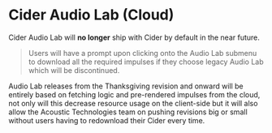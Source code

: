 # Cider Audio Lab (Cloud)
Cider Audio Lab will **no longer** ship with Cider by default in the near future.

> Users will have a prompt upon clicking onto the Audio Lab submenu to download all the required impulses if they choose legacy Audio Lab which will be discontinued.

Audio Lab releases from the Thanksgiving revision and onward will be entirely based on fetching logic and pre-rendered impulses from the cloud,
not only will this decrease resource usage on the client-side but it will also allow the Acoustic Technologies team on pushing revisions big or small without users having to redownload their Cider every time.
